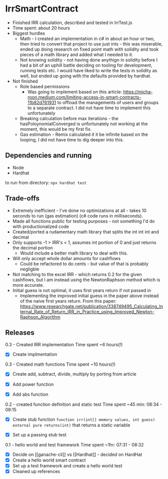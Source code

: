 # IrrSmartContract
- Finished IRR calculation, described and tested in IrrTest.js
- Time spent: about 20 hours
- Biggest hurdles
	- Math - I created an implementation in c# in about an hour or two, then tried to convert that project to use just ints - this was miserable, ended up doing research on fixed point math with solidity and took pieces of a math library and added what I needed to it.
	- Not knowing solidity - not having done anythign in solidity before I had a bit of an uphill battle deciding on tooling for development, running tests etc. I would have liked to write the tests in solidity as well, but ended up going with the defaults provided by hardhat.
- Not finished
	- Role based permissions
		- Was going to implement based on this article: https://micha-roon.medium.com/limiting-access-in-smart-contracts-11b82d761931 to offload the managements of users and groups to a separate contract. I did not have time to implement this unfortunately
	- Breaking calculation before max iterations - the hasPoloynomialConverged is unfortunately not working at the moment, this would be my first fix.
	- Gas estimation - Remix calculated it it be infinite based on the looping, I did not have time to dig deeper into this.

## Dependencies and running
- Node
- Hardhat

to run from directory: `npx hardhat test`

## Trade-offs
- Extremely inefficient - I've done no optimizations at all - takes 10 seconds to run (gas estimation) (c# code runs in milliseconds).
- Made all functions public for testing purposes - not something I'd do with productionalized code
- Created/ported a rudamentary math library that splits the int int int and decimal
- Only supports -1 > IRR's < 1, assumes int portion of 0 and just returns the decimal portion
	- Would include a better math library to deal with this.
- Will only accept whole dollar amounts for cashflows
	- Could be refactored to do cents - but value of that is probably negligble
- Not matching to the excel IRR - which returns 0.2 for the given cashflows, but I am instead using the NewtonRaphson method which is more accurate.
- Initial guess is not optimal, it uses first years return if not passed in
	- Implementing the improved initial guess in the paper above instead of the naive first years return. From this paper: https://www.researchgate.net/publication/338749495_Calculating_Internal_Rate_of_Return_IRR_in_Practice_using_Improved_Newton-Raphson_Algorithm

## Releases
0.3 - Created IRR implementation
Time spent ~6 hours(!)
- [x] Create implmentation


0.3 - Created math functions
Time spent ~10 hours(!)
- [x] Create add, subtract, divide, multiply by porting from article
- [x] Add power function
- [x] Add abs function


0.2 - created function definition and static test
Time spent ~45 min: 08:34 - 09:15
- [x] Create stub function `function irr(int[] memory values, int guess) external pure returns(int)` that returns a static variable
- [x] Set up a passing stub test


0.1 - hello world and test framework
Time spent ~1hr: 07:31 - 08:32
- [x] Decide on [[ganache-cli]] vs [[Hardhat]] - decided on HardHat
- [x] Create a hello world smart contract
- [x] Set up a test framework and create a hello world test
- [x] Cleaned up references
